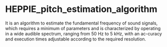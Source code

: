 # HEPPIE_pitch_estimation_algorithm
It is an algorithm to estimate the fundamental frequency of sound signals, which requires a minimum of parameters and is characterized by operating in a wide audible spectrum, ranging from 50 Hz to 5 kHz, with an ac-curacy and execution times adjustable according to the required resolution.
